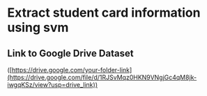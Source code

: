 # Extract student card information using svm


## Link to Google Drive Dataset
([https://drive.google.com/your-folder-link](https://drive.google.com/file/d/1RJSvMqz0HKN9VNgjGc4qM8jk-iwgqKSz/view?usp=drive_link))
